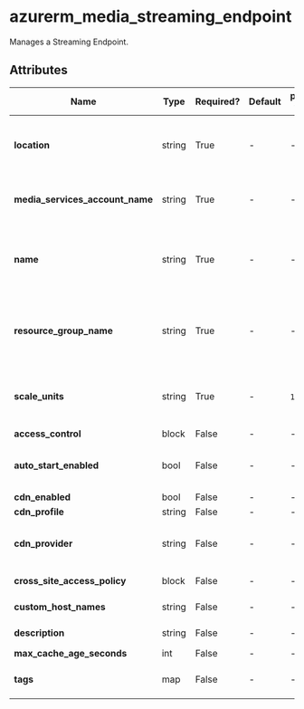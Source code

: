 # azurerm_media_streaming_endpoint

Manages a Streaming Endpoint.

## Attributes

| Name | Type | Required? | Default  | possible values | Description |
| ---- | ---- | --------- | -------- | ----------- | ----------- |
| **location** | string | True | -  |  -  | The Azure Region where the Streaming Endpoint should exist. Changing this forces a new Streaming Endpoint to be created. | 
| **media_services_account_name** | string | True | -  |  -  | The Media Services account name. Changing this forces a new Streaming Endpoint to be created. | 
| **name** | string | True | -  |  -  | The name which should be used for this Streaming Endpoint maximum length is `24`. Changing this forces a new Streaming Endpoint to be created. | 
| **resource_group_name** | string | True | -  |  -  | The name of the Resource Group where the Streaming Endpoint should exist. Changing this forces a new Streaming Endpoint to be created. | 
| **scale_units** | string | True | -  |  `1`, `10`  | The number of scale units. To create a Standard Streaming Endpoint set `0`. For Premium Streaming Endpoint valid values are between `1` and `10`. | 
| **access_control** | block | False | -  |  -  | A `access_control` block. | 
| **auto_start_enabled** | bool | False | -  |  -  | The flag indicates if the resource should be automatically started on creation. | 
| **cdn_enabled** | bool | False | -  |  -  | The CDN enabled flag. | 
| **cdn_profile** | string | False | -  |  -  | The CDN profile name. | 
| **cdn_provider** | string | False | -  |  -  | The CDN provider name. Supported value are `StandardVerizon`,`PremiumVerizon` and `StandardAkamai` | 
| **cross_site_access_policy** | block | False | -  |  -  | A `cross_site_access_policy` block. | 
| **custom_host_names** | string | False | -  |  -  | The custom host names of the streaming endpoint. | 
| **description** | string | False | -  |  -  | The streaming endpoint description. | 
| **max_cache_age_seconds** | int | False | -  |  -  | Max cache age in seconds. | 
| **tags** | map | False | -  |  -  | A mapping of tags which should be assigned to the Streaming Endpoint. | 

